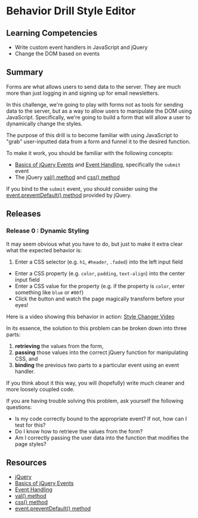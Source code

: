 # Behavior Drill Style Editor

## Learning Competencies

* Write custom event handlers in JavaScript and jQuery
* Change the DOM based on events

## Summary

Forms are what allows users to send data to the server.  They are much more
than just logging in and signing up for email newsletters.

In this challenge, we're going to play with forms not as tools for sending data
to the server, but as a way to allow users to manipulate the DOM using
JavaScript.  Specifically, we're going to build a form that will allow a user
to dynamically change the styles.

The purpose of this drill is to become familiar with using JavaScript to "grab"
user-inputted data from a form and funnel it to the desired function.

To make it work, you should be familiar with the following concepts:

- [Basics of jQuery Events][] and [Event Handling][], specifically the `submit`
  event
- The jQuery [val() method][] and [css() method][]

If you bind to the `submit` event, you should consider using the
[event.preventDefault() method][] provided by jQuery.

## Releases

### Release 0 : Dynamic Styling

It may seem obvious what you have to do, but just to make it extra clear what the expected behavior is:

1. Enter a CSS selector (e.g. `h1`, `#header`, `.faded`) into the left input
   field
- Enter a CSS property (e.g. `color`, `padding`, `text-align`) into the center
  input field
- Enter a CSS value for the property (e.g. if the property is `color`, enter
  something like `blue` or `#00f`)
- Click the button and watch the page magically transform before your eyes!

Here is a video showing this behavior in action: [Style Changer
Video](https://vimeo.com/130697557)

In its essence, the solution to this problem can be broken down into three parts:

1. **retrieving** the values from the form,
2. **passing** those values into the correct jQuery function for manipulating CSS, and
3. **binding** the previous two parts to a particular event using an event handler.

If you think about it this way, you will (hopefully) write much cleaner and more loosely coupled code.

If you are having trouble solving this problem, ask yourself the following questions:

- Is my code correctly bound to the appropriate event?  If not, how can I test for this?
- Do I know how to retrieve the values from the form?
- Am I correctly passing the user data into the function that modifies the page styles?

<!-- ##Optimize Your Learning  -->

## Resources

* [jQuery][]
* [Basics of jQuery Events][]
* [Event Handling][]
* [val() method][]
* [css() method][]
* [event.preventDefault() method][]

[jQuery]:http://learn.jquery.com
[Basics of jQuery Events]: http://learn.jquery.com/events/event-basics/
[Event Handling]: http://learn.jquery.com/events/handling-events/
[val() method]: http://api.jquery.com/val/
[css() method]: http://api.jquery.com/css/
[event.preventDefault() method]: http://api.jquery.com/event.preventDefault/
